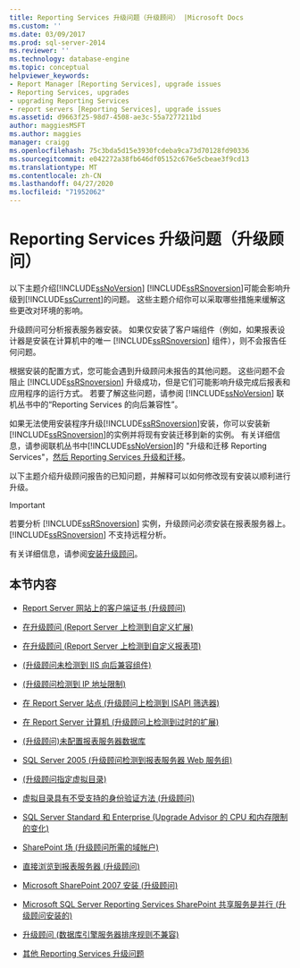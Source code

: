 ```yaml
---
title: Reporting Services 升级问题（升级顾问） |Microsoft Docs
ms.custom: ''
ms.date: 03/09/2017
ms.prod: sql-server-2014
ms.reviewer: ''
ms.technology: database-engine
ms.topic: conceptual
helpviewer_keywords:
- Report Manager [Reporting Services], upgrade issues
- Reporting Services, upgrades
- upgrading Reporting Services
- report servers [Reporting Services], upgrade issues
ms.assetid: d9663f25-98d7-4508-ae3c-55a7277211bd
author: maggiesMSFT
ms.author: maggies
manager: craigg
ms.openlocfilehash: 75c3bda5d15e3930fcdeba9ca73d70128fd90336
ms.sourcegitcommit: e042272a38fb646df05152c676e5cbeae3f9cd13
ms.translationtype: MT
ms.contentlocale: zh-CN
ms.lasthandoff: 04/27/2020
ms.locfileid: "71952062"
---
```

# <a name="reporting-services-upgrade-issues-upgrade-advisor"></a>Reporting Services 升级问题（升级顾问）
  以下主题介绍[!INCLUDE[ssNoVersion](../../includes/ssnoversion-md.md)] [!INCLUDE[ssRSnoversion](../../includes/ssrsnoversion-md.md)]可能会影响升级到[!INCLUDE[ssCurrent](../../includes/sscurrent-md.md)]的问题。 这些主题介绍你可以采取哪些措施来缓解这些更改对环境的影响。  
  
 升级顾问可分析报表服务器安装。 如果仅安装了客户端组件（例如，如果报表设计器是安装在计算机中的唯一 [!INCLUDE[ssRSnoversion](../../includes/ssrsnoversion-md.md)] 组件），则不会报告任何问题。  
  
 根据安装的配置方式，您可能会遇到升级顾问未报告的其他问题。 这些问题不会阻止 [!INCLUDE[ssRSnoversion](../../includes/ssrsnoversion-md.md)] 升级成功，但是它们可能影响升级完成后报表和应用程序的运行方式。 若要了解这些问题，请参阅 [!INCLUDE[ssNoVersion](../../includes/ssnoversion-md.md)] 联机丛书中的“Reporting Services 的向后兼容性”。  
  
 如果无法使用安装程序升级[!INCLUDE[ssRSnoversion](../../includes/ssrsnoversion-md.md)]安装，你可以安装新[!INCLUDE[ssRSnoversion](../../includes/ssrsnoversion-md.md)]的实例并将现有安装迁移到新的实例。 有关详细信息，请参阅联机丛书中[!INCLUDE[ssNoVersion](../../includes/ssnoversion-md.md)]的 "升级和迁移 Reporting Services"，[然后 Reporting Services 升级和迁移](../../reporting-services/install-windows/upgrade-and-migrate-reporting-services.md)。  
  
 以下主题介绍升级顾问报告的已知问题，并解释可以如何修改现有安装以顺利进行升级。  
  
> [!IMPORTANT]  
>  若要分析 [!INCLUDE[ssRSnoversion](../../includes/ssrsnoversion-md.md)] 实例，升级顾问必须安装在报表服务器上。 [!INCLUDE[ssRSnoversion](../../includes/ssrsnoversion-md.md)] 不支持远程分析。  
>   
>  有关详细信息，请参阅[安装升级顾问](../../../2014/sql-server/install/installing-upgrade-advisor.md)。  
  
## <a name="in-this-section"></a>本节内容  
  
-   [Report Server 网站上的客户端证书 &#40;升级顾问&#41;](../../../2014/sql-server/install/client-certificates-on-the-report-server-web-site-upgrade-advisor.md)  
  
-   [在升级顾问 &#40;Report Server 上检测到自定义扩展&#41;](../../../2014/sql-server/install/custom-extensions-were-detected-on-the-report-server-upgrade-advisor.md)  
  
-   [在升级顾问 &#40;Report Server 上检测到自定义报表项&#41;](../../../2014/sql-server/install/custom-report-items-were-detected-on-the-report-server-upgrade-advisor.md)  
  
-   [&#40;升级顾问未检测到 IIS 向后兼容组件&#41;](../../../2014/sql-server/install/iis-backward-compatibility-components-were-not-detected-upgrade-advisor.md)  
  
-   [&#40;升级顾问检测到 IP 地址限制&#41;](../../../2014/sql-server/install/ip-address-restriction-detected-upgrade-advisor.md)  
  
-   [在 Report Server 站点 &#40;升级顾问上检测到 ISAPI 筛选器&#41;](../../../2014/sql-server/install/isapi-filters-detected-on-the-report-server-site-upgrade-advisor.md)  
  
-   [在 Report Server 计算机 &#40;升级顾问上检测到过时的扩展&#41;](../../../2014/sql-server/install/obsolete-extensions-were-detected-on-the-report-server-computer-upgrade-advisor.md)  
  
-   [&#40;升级顾问&#41;未配置报表服务器数据库](../../../2014/sql-server/install/report-server-database-is-not-configured-upgrade-advisor.md)  
  
-   [SQL Server 2005 &#40;升级顾问检测到报表服务器 Web 服务组&#41;](../../../2014/sql-server/install/sql-server-2005-report-server-web-service-group-detected-upgrade-advisor.md)  
  
-   [&#40;升级顾问指定虚拟目录&#41;](../../../2014/sql-server/install/virtual-directories-are-unspecified-upgrade-advisor.md)  
  
-   [虚拟目录具有不受支持的身份验证方法 &#40;升级顾问&#41;](../../../2014/sql-server/install/virtual-directory-has-unsupported-authentication-method-upgrade-advisor.md)  
  
-   [SQL Server Standard 和 Enterprise &#40;Upgrade Advisor 的 CPU 和内存限制的变化&#41;](../../../2014/sql-server/install/cpu-memory-limits-changes-sql-server-standard-enterprise-upgrade-advisor.md)  
  
-   [SharePoint 场 &#40;升级顾问所需的域帐户&#41;](../../../2014/sql-server/install/domain-accounts-required-for-sharepoint-farm-upgrade-advisor.md)  
  
-   [直接浏览到报表服务器 &#40;升级顾问&#41;](../../../2014/sql-server/install/direct-browsing-to-report-server-upgrade-advisor.md)  
  
-   [Microsoft SharePoint 2007 安装 &#40;升级顾问&#41;](../../../2014/sql-server/install/microsoft-sharepoint-2007-is-installed-upgrade-advisor.md)  
  
-   [Microsoft SQL Server Reporting Services SharePoint 共享服务是并行 &#40;升级顾问安装的&#41;](../../../2014/sql-server/install/sql-server-reporting-services-sharepoint-shared-service-side-by-side-upgrade-advisor.md)  
  
-   [升级顾问 &#40;数据库引擎服务器排序规则不兼容&#41;](../../../2014/sql-server/install/incompatible-database-engine-server-collation-upgrade-advisor.md)  
  
-   [其他 Reporting Services 升级问题](../../../2014/sql-server/install/other-reporting-services-upgrade-issues.md)  
  
  
